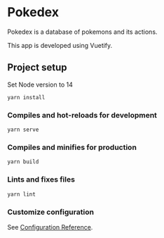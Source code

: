 # Pokedex

Pokedex is a database of pokemons and its actions.

This app is developed using Vuetify.

## Project setup
Set Node version to 14
```
yarn install
```

### Compiles and hot-reloads for development
```
yarn serve
```

### Compiles and minifies for production
```
yarn build
```

### Lints and fixes files
```
yarn lint
```

### Customize configuration
See [Configuration Reference](https://cli.vuejs.org/config/).
